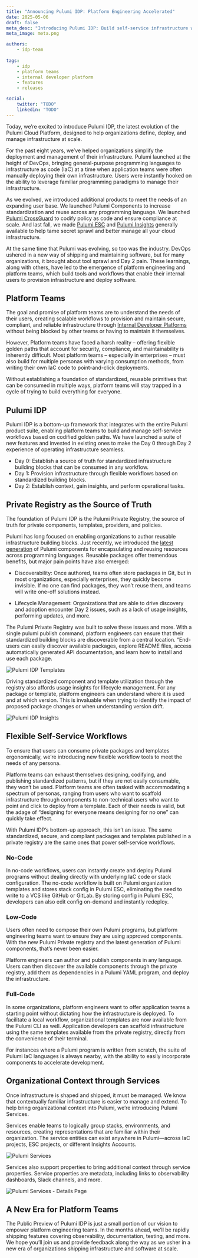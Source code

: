 ```yaml
---
title: "Announcing Pulumi IDP: Platform Engineering Accelerated"
date: 2025-05-06
draft: false
meta_desc: "Introducing Pulumi IDP: Build self-service infrastructure workflows with golden paths to boost dev productivity, unify components, and scale securely."
meta_image: meta.png

authors:
    - idp-team
    
tags:
    - idp
    - platform teams
    - internal developer platform
    - features
    - releases

social:
    twitter: "TODO"
    linkedin: "TODO"
---
```


Today, we’re excited to introduce Pulumi IDP, the latest evolution of the Pulumi Cloud Platform, designed to help organizations define, deploy, and manage infrastructure at scale.

<!--more-->

For the past eight years, we’ve helped organizations simplify the deployment and management of their infrastructure. Pulumi launched at the height of DevOps, bringing general-purpose programming languages to infrastructure as code (IaC) at a time when application teams were often manually deploying their own infrastructure. Users were instantly hooked on the ability to leverage familiar programming paradigms to manage their infrastructure.

As we evolved, we introduced additional products to meet the needs of an expanding user base. We launched Pulumi Components to increase standardization and reuse across any programming language. We launched [Pulumi CrossGuard](https://www.pulumi.com/crossguard/) to codify policy as code and ensure compliance at scale. And last fall, we made [Pulumi ESC](https://www.pulumi.com/product/secrets-management/) and [Pulumi Insights](https://www.pulumi.com/product/pulumi-insights/) generally available to help tame secret sprawl and better manage all your cloud infrastructure.

At the same time that Pulumi was evolving, so too was the industry. DevOps ushered in a new way of shipping and maintaining software, but for many organizations, it brought about tool sprawl and Day 2 pain. These learnings, along with others, have led to the emergence of platform engineering and platform teams, which build tools and workflows that enable their internal users to provision infrastructure and deploy software.

## Platform Teams

The goal and promise of platform teams are to understand the needs of their users, creating scalable workflows to provision and maintain secure, compliant, and reliable infrastructure through [Internal Developer Platforms](/what-is/what-is-an-internal-developer-platform) without being blocked by other teams or having to maintain it themselves.

However, Platform teams have faced a harsh reality – offering flexible golden paths that account for security, compliance, and maintainability is inherently difficult. Most platform teams – especially in enterprises – must also build for multiple personas with varying consumption methods, from writing their own IaC code to point-and-click deployments.

Without establishing a foundation of standardized, reusable primitives that can be consumed in multiple ways, platform teams will stay trapped in a cycle of trying to build everything for everyone.

## Pulumi IDP

Pulumi IDP is a bottom-up framework that integrates with the entire Pulumi product suite, enabling platform teams to build and manage self-service workflows based on codified golden paths. We have launched a suite of new features and invested in existing ones to make the Day 0 through Day 2 experience of operating infrastructure seamless.

* Day 0: Establish a source of truth for standardized infrastructure building blocks that can be consumed in any workflow.
* Day 1: Provision infrastructure through flexible workflows based on standardized building blocks.
* Day 2: Establish context, gain insights, and perform operational tasks.

## Private Registry as the Source of Truth

The foundation of Pulumi IDP is the Pulumi Private Registry, the source of truth for private components, templates, providers, and policies.

Pulumi has long focused on enabling organizations to author reusable infrastructure building blocks. Just recently, we introduced the [latest generation](/blog/pulumi-components/) of Pulumi components for encapsulating and reusing resources across programming languages. Reusable packages offer tremendous benefits, but major pain points have also emerged:

* Discoverability: Once authored, teams often store packages in Git, but in most organizations, especially enterprises, they quickly become invisible. If no one can find packages, they won’t reuse them, and teams will write one-off solutions instead.

* Lifecycle Management: Organizations that are able to drive discovery and adoption encounter Day 2 issues, such as a lack of usage insights, performing updates, and more.

The Pulumi Private Registry was built to solve these issues and more. With a single pulumi publish command, platform engineers can ensure that their standardized building blocks are discoverable from a central location. “End-users can easily discover available packages, explore README files, access automatically generated API documentation, and learn how to install and use each package.

![Pulumi IDP Templates](registry-main.jpg)

Driving standardized component and template utilization through the registry also affords usage insights for lifecycle management. For any package or template, platform engineers can understand where it is used and at which version. This is invaluable when trying to identify the impact of proposed package changes or when understanding version drift.

![Pulumi IDP Insights](registry-insights.jpg)

## Flexible Self-Service Workflows  

To ensure that users can consume private packages and templates ergonomically, we’re introducing new flexible workflow tools to meet the needs of any persona.

Platform teams can exhaust themselves designing, codifying, and publishing standardized patterns, but if they are not easily consumable, they won’t be used. Platform teams are often tasked with accommodating a spectrum of personas, ranging from users who want to scaffold infrastructure through components to non-technical users who want to point and click to deploy from a template. Each of their needs is valid, but the adage of “designing for everyone means designing for no one” can quickly take effect.

With Pulumi IDP’s bottom-up approach, this isn’t an issue. The same standardized, secure, and compliant packages and templates published in a private registry are the same ones that power self-service workflows.

### No-Code

In no-code workflows, users can instantly create and deploy Pulumi programs without dealing directly with underlying IaC code or stack configuration. The no-code workflow is built on Pulumi organization templates and stores stack config in Pulumi ESC, eliminating the need to write to a VCS like GitHub or GitLab. By storing config in Pulumi ESC, developers can also edit config on-demand and instantly redeploy.

### Low-Code

Users often need to compose their own Pulumi programs, but platform engineering teams want to ensure they are using approved components. With the new Pulumi Private registry and the latest generation of Pulumi components, that’s never been easier.

Platform engineers can author and publish components in any language. Users can then discover the available components through the private registry, add them as dependencies in a Pulumi YAML program, and deploy the infrastructure.

### Full-Code

In some organizations, platform engineers want to offer application teams a starting point without dictating how the infrastructure is deployed. To facilitate a local workflow, organizational templates are now available from the Pulumi CLI as well. Application developers can scaffold infrastructure using the same templates available from the private registry, directly from the convenience of their terminal.

For instances where a Pulumi program is written from scratch, the suite of Pulumi IaC languages is always nearby, with the ability to easily incorporate components to accelerate development.

## Organizational Context through Services

Once infrastructure is shaped and shipped, it must be managed. We know that contextually familiar infrastructure is easier to manage and extend. To help bring organizational context into Pulumi, we’re introducing Pulumi Services.

Services enable teams to logically group stacks, environments, and resources, creating representations that are familiar within their organization. The service entities can exist anywhere in Pulumi—across IaC projects, ESC projects, or different Insights Accounts.

![Pulumi Services](services-home.jpg)

Services also support properties to bring additional context through service properties. Service properties are metadata, including links to observability dashboards, Slack channels, and more.

![Pulumi Services - Details Page](services-details.jpg)

## A New Era for Platform Teams

The Public Preview of Pulumi IDP is just a small portion of our vision to empower platform engineering teams. In the months ahead, we’ll be rapidly shipping features covering observability, documentation, testing, and more. We hope you’ll join us and provide feedback along the way as we usher in a new era of organizations shipping infrastructure and software at scale.
